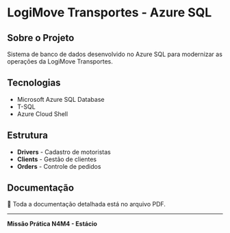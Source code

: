 # LogiMove Transportes - Azure SQL

## Sobre o Projeto
Sistema de banco de dados desenvolvido no Azure SQL para modernizar as operações da LogiMove Transportes.

## Tecnologias
- Microsoft Azure SQL Database
- T-SQL
- Azure Cloud Shell

## Estrutura
- **Drivers** - Cadastro de motoristas
- **Clients** - Gestão de clientes  
- **Orders** - Controle de pedidos

## Documentação
📄 Toda a documentação detalhada está no arquivo PDF.

---
**Missão Prática N4M4 - Estácio**
